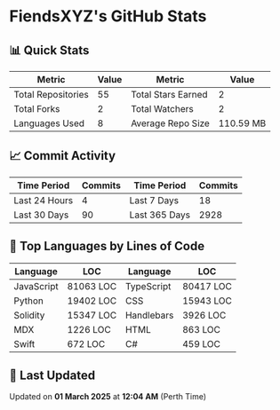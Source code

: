 # FiendsXYZ's GitHub Stats

## 📊 Quick Stats

| Metric               | Value       | Metric               | Value       |
|----------------------|-------------|----------------------|-------------|
| Total Repositories   | 55 | Total Stars Earned   | 2 |
| Total Forks          | 2 | Total Watchers       | 2 |
| Languages Used       | 8 | Average Repo Size    | 110.59 MB |

## 📈 Commit Activity

| Time Period      | Commits      | Time Period      | Commits      |
|------------------|--------------|------------------|--------------|
| Last 24 Hours    | 4 | Last 7 Days      | 18 |
| Last 30 Days     | 90 | Last 365 Days    | 2928 |

## 📝 Top Languages by Lines of Code

| Language       | LOC        | Language       | LOC        |
|----------------|------------|----------------|------------|
| JavaScript       | 81063 LOC  | TypeScript       | 80417 LOC  |
| Python       | 19402 LOC  | CSS       | 15943 LOC  |
| Solidity       | 15347 LOC  | Handlebars       | 3926 LOC  |
| MDX       | 1226 LOC  | HTML       | 863 LOC  |
| Swift       | 672 LOC  | C#       | 459 LOC  |

## 📅 Last Updated

Updated on **01 March 2025** at **12:04 AM** (Perth Time)
